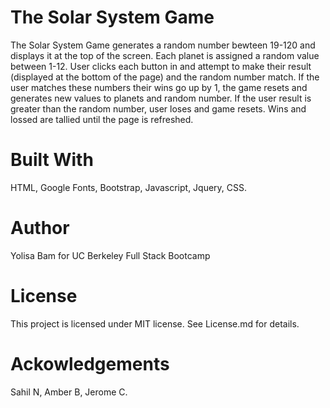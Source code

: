 # The Solar System Game
The Solar System Game generates a random number bewteen 19-120 and displays it at the top of the screen. Each planet is assigned a random value between 1-12. User clicks each button in and attempt to make their result (displayed at the bottom of the page) and the random number match. If the user matches these numbers their wins go up by 1, the game resets and generates new values to planets and random number. If the user result is greater than the random number, user loses and game resets. Wins and lossed are tallied until the page is refreshed.
# Built With
HTML,
Google Fonts,
Bootstrap,
Javascript,
Jquery,
CSS.

# Author
Yolisa Bam for UC Berkeley Full Stack Bootcamp

# License
This project is licensed under MIT license. See License.md for details.

# Ackowledgements
Sahil N, Amber B, Jerome C.
